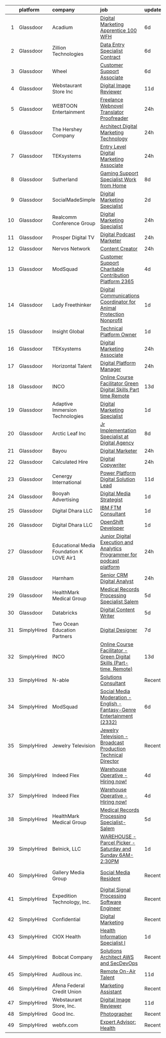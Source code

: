 

|    | platform    | company                                      | job                                                                                                                                                                                                                                                                                                                                                                                                                                                                                                                                                                                                                                                                                                                                                                                                                                                                                                                                                                                                                                                                                                                                                                                                                                                                                                                                            | update_time   | location                 |
|---:|:------------|:---------------------------------------------|:-----------------------------------------------------------------------------------------------------------------------------------------------------------------------------------------------------------------------------------------------------------------------------------------------------------------------------------------------------------------------------------------------------------------------------------------------------------------------------------------------------------------------------------------------------------------------------------------------------------------------------------------------------------------------------------------------------------------------------------------------------------------------------------------------------------------------------------------------------------------------------------------------------------------------------------------------------------------------------------------------------------------------------------------------------------------------------------------------------------------------------------------------------------------------------------------------------------------------------------------------------------------------------------------------------------------------------------------------|:--------------|:-------------------------|
|  1 | Glassdoor   | Acadium                                      | [Digital Marketing Apprentice  100  WFH ](https://www.glassdoor.com/partner/jobListing.htm?pos=123&ao=1136043&s=58&guid=000001835ef332bd8b1a77f63e70a81e&src=GD_JOB_AD&t=SR&vt=w&ea=1&cs=1_f2517d02&cb=1663745340751&jobListingId=1008139974743&jrtk=3-0-1gdff6co8jijg801-1gdff6cp3j4je800-17f6f381353118ca-)                                                                                                                                                                                                                                                                                                                                                                                                                                                                                                                                                                                                                                                                                                                                                                                                                                                                                                                                                                                                                                  | 6d            | Philadelphia, PA         |
|  2 | Glassdoor   | Zillion Technologies                         | [Data Entry Specialist  Contract ](https://www.glassdoor.com/partner/jobListing.htm?pos=120&ao=1136043&s=58&guid=000001835ef332bd8b1a77f63e70a81e&src=GD_JOB_AD&t=SR&vt=w&ea=1&cs=1_c02cdd10&cb=1663745340751&jobListingId=1008139187743&jrtk=3-0-1gdff6co8jijg801-1gdff6cp3j4je800-29dfaa308de96e19-)                                                                                                                                                                                                                                                                                                                                                                                                                                                                                                                                                                                                                                                                                                                                                                                                                                                                                                                                                                                                                                         | 6d            | Remote                   |
|  3 | Glassdoor   | Wheel                                        | [Customer Support Associate](https://www.glassdoor.com/partner/jobListing.htm?pos=128&ao=1136043&s=58&guid=000001835ef332bd8b1a77f63e70a81e&src=GD_JOB_AD&t=SR&vt=w&cs=1_f5ad8cf9&cb=1663745340756&jobListingId=1008140450932&jrtk=3-0-1gdff6co8jijg801-1gdff6cp3j4je800-73220b5979f73f89-)                                                                                                                                                                                                                                                                                                                                                                                                                                                                                                                                                                                                                                                                                                                                                                                                                                                                                                                                                                                                                                                    | 6d            | Remote                   |
|  4 | Glassdoor   | Webstaurant Store  Inc                       | [Digital Image Reviewer](https://www.glassdoor.com/partner/jobListing.htm?pos=127&ao=1136043&s=58&guid=000001835ef332bd8b1a77f63e70a81e&src=GD_JOB_AD&t=SR&vt=w&cs=1_34165fc7&cb=1663745340756&jobListingId=1008130164581&jrtk=3-0-1gdff6co8jijg801-1gdff6cp3j4je800-1df1bf5f921f5f20-)                                                                                                                                                                                                                                                                                                                                                                                                                                                                                                                                                                                                                                                                                                                                                                                                                                                                                                                                                                                                                                                        | 11d           | Lititz, PA               |
|  5 | Glassdoor   | WEBTOON Entertainment                        | [Freelance Webnovel Translator   Proofreader](https://www.glassdoor.com/partner/jobListing.htm?pos=119&ao=1136043&s=58&guid=000001835ef332bd8b1a77f63e70a81e&src=GD_JOB_AD&t=SR&vt=w&cs=1_7da37daa&cb=1663745340751&jobListingId=1008152569154&jrtk=3-0-1gdff6co8jijg801-1gdff6cp3j4je800-9fede2e8da402307-)                                                                                                                                                                                                                                                                                                                                                                                                                                                                                                                                                                                                                                                                                                                                                                                                                                                                                                                                                                                                                                   | 24h           | Los Angeles, CA          |
|  6 | Glassdoor   | The Hershey Company                          | [Architect Digital Marketing Technology](https://www.glassdoor.com/partner/jobListing.htm?pos=106&ao=1110586&s=58&guid=000001835ef332bd8b1a77f63e70a81e&src=GD_JOB_AD&t=SR&vt=w&cs=1_5275071c&cb=1663745340750&jobListingId=1008151891286&cpc=3DB599BF2F4828F0&jrtk=3-0-1gdff6co8jijg801-1gdff6cp3j4je800-f41e07c0a0e14bef--6NYlbfkN0AYKk5ogfyAj9C7P9Fu-6I-xlYp-H0UIXVzX6_qYW0lqRWwRky-ThPRin15Cj2zrUuuGZBZoPi-OfWJ2T6fSJBKJYs_WKlf8E5YXMrUajGCo2hzOO0wsZiPR0R6_bel8IGtPyQsNYnxh3oA9w5YcUZqN7yk26gxd-7G26aEkEX-SL2TMEuQq_wLtX0-LYxJxga9sLXnCkslFf97N2rv11pq7_RkrpMyQcJCZXdo5zI-2gjUGd3AMBC1ZWDARbcEXkKBXXGJ5Dz-64BahrHwrad4FAkuo2SCHwEzt2dNVrZsYxMoHjWZvMbxaZmH2sGG4Xmdeu4NurCxti4JNuCh57PqfEC2WC_0h-ZqyMLjXki3geoQjZfaTuOcEOWNj29mFv7BDbFVwC8Q13IodRHcv2jUlpyBNOIgk4wQI1WXt6wiLMrt4dBg58I0c21OpzCSldc4fbUqsGT0S6YxlbkBq-1syEPqqB2wyMZECChQHUNc1SW3S3_oC_Xz4y_SM-UV1DvdVoHh28pRxhCkzRAQB56e6NlraGOPutUx8yMuHo1wwg%3D%3D)                                                                                                                                                                                                                                                                                                                                                                                                                       | 24h           | Hershey, PA              |
|  7 | Glassdoor   | TEKsystems                                   | [Entry Level   Digital Marketing Associate](https://www.glassdoor.com/partner/jobListing.htm?pos=112&ao=1110586&s=58&guid=000001835ef332bd8b1a77f63e70a81e&src=GD_JOB_AD&t=SR&vt=w&cs=1_c6a051b5&cb=1663745340751&jobListingId=1008152122779&cpc=8795CF9063CD573D&jrtk=3-0-1gdff6co8jijg801-1gdff6cp3j4je800-0ab8254149a282e2--6NYlbfkN0AuKz8EBO1xHDEL7V2YF9xF3dC_I9B9i-Zw2Jh8clPMK3KTieKealHQMRxLfyLBLKJq8Wv_KuHwIcyBuXnEnrC-9kAwzaS6hTXF2eGteFMH1FE7Cz_cIj8ZmwUKLYFBpJ8HlxLPvaOs9JcovqBvXzhf-GbQkcFLiMt1oOjgNZstllgya_WBeneN2Eyt5iK-pB5u1T1xOxVbTqDWPUBo_tD5dzrPCdQuw3ITcqPvoz3FSU5GOCKBJarVRnu82xtGJpEWkPAxuyDtB-QG1XbpVjAAClbWPE99_0Ig6r_eDNiz63jDTZmnOsK-dj2Ync-DmGFYqS9RhaVUBdWo-XL4fbaGIc8E5E4uocLxELxzvSdcY5JnK7QmuYMoKP-fYADpH1p1aFdtyYitWkS3CC2uILoG0ZXdbeX1mpVJlxg_YePmFsvVLOttjlCJqu4WRv5K-lwZZC0tHU0uPIFZOOD5gdfikIZYs4nULqc_NLP5m70GpLBOA7Plz6fYrE32NiIIoIvadVRBPrOiot99_53XcV_UgwElqgy3dsEs4sSXLWdt5a-YjVRdz9jAHHbei4cmGZp39QcUodxYpwDmlIyZaLtbqxaV7QDuDxSBRORuQRwjQtsnpvxL3xWAXp1kfOTZmvcbajZC3xCH_D1bOkNvKgAOsTAVvrgkbFg5wGBtbHW8tzrf2iHIUdBFy0DU9gbcJeCJNsfCzCFJ46U7okVufnHn3VXiqlQLswQpdckE5EyUzryDnkRlaPELnLCjRXjF_6fPiN9Kknipbo-6p4iM7JrG0TBOq_gkYuGQzb8AKFhByEIkG1JYn_dFyRzw-AXHe8cbAvO58DexXc3IAFFjqu1ogYdpeX-u8iYBubF_zMLZVg9e5b1SZOY4awINjIscRGDuIDtILyKYk9zCkw--MVhpW6ecU7q8hKV04hFeZO-lTZULPSQt5kzD)                | 24h           | Milwaukee, WI            |
|  8 | Glassdoor   | Sutherland                                   | [Gaming Support Specialist   Work from Home](https://www.glassdoor.com/partner/jobListing.htm?pos=104&ao=1110586&s=58&guid=000001835ef332bd8b1a77f63e70a81e&src=GD_JOB_AD&t=SR&vt=w&cs=1_346f85f1&cb=1663745340750&jobListingId=1008133944672&cpc=654405A9B1E0A9F5&jrtk=3-0-1gdff6co8jijg801-1gdff6cp3j4je800-8c8c12672a1c07b7--6NYlbfkN0DXW2vHggBeT1qHhU55NRZwAlAxnx2c6XTwLxsDWh1zhIMn7RdGGiBIrX2s6CUQyaqJ6zelV5ClK2h4U7smo0ripFnMLgJhH0m-IdC0KzCEzywqaLza_8EpF6zgB2Q8nNKlBQb013vTHdl6ig5H_ou-9Kqy0liPozlCR-XIXlMoT9hPo7I8piA-_b-c30zYbwvM6ySVTAJjkmrJF4Fq9BpOVOS6u_PTmpUfM-135D48LdrAZC6FWTWvljVqGuqP5oj5DAlwGbpiLq7AtikCGqf_RUUCsBJ15ujySckHQiJAbCESoFShfocJ1soRXvmudCggvJONMItxYPMgRFLmDvGIeecX0ONKOEmIIZlWNftlkZhCpUjRFHtABmdoeMNleM_z76Y19RMo-6pClJbCNdHfGqQcmE4gkvcG5G2xkIqJpqOjrbF5dj2t80ok8nGlYnFT5XcpT00RINrtQeNe25G_7ua9l9GcvPqXWx4YB1wfZMzxiFavs3EZy0KI3dwqYqUSKDnJciXoot_O9pGP81U4QZ1D1l-wcYw%3D)                                                                                                                                                                                                                                                                                                                                                                                                                                 | 8d            | Rochester, NY            |
|  9 | Glassdoor   | SocialMadeSimple                             | [Digital Marketing Specialist](https://www.glassdoor.com/partner/jobListing.htm?pos=130&ao=1136043&s=58&guid=000001835ef332bd8b1a77f63e70a81e&src=GD_JOB_AD&t=SR&vt=w&ea=1&cs=1_51d6030c&cb=1663745340756&jobListingId=1008147220155&jrtk=3-0-1gdff6co8jijg801-1gdff6cp3j4je800-fc211dc877e97521-)                                                                                                                                                                                                                                                                                                                                                                                                                                                                                                                                                                                                                                                                                                                                                                                                                                                                                                                                                                                                                                             | 2d            | Remote                   |
| 10 | Glassdoor   | Realcomm Conference Group                    | [Digital Marketing Specialist](https://www.glassdoor.com/partner/jobListing.htm?pos=103&ao=1110586&s=58&guid=000001835ef332bd8b1a77f63e70a81e&src=GD_JOB_AD&t=SR&vt=w&ea=1&cs=1_f96e6385&cb=1663745340750&jobListingId=1008151697064&cpc=7F6F94E2229B3AB5&jrtk=3-0-1gdff6co8jijg801-1gdff6cp3j4je800-94d4fe513c2612c7--6NYlbfkN0Dx3r3E47sSe5bB3PIy1uzBZvlB7xy2NhfhZMlxQTsxrAM8lLPxNGOOgbXwNQfNqjgghhgrpTqYOKv0BEwXYrDTF8oIdH8QhKLrEq4YytU2v2wqQtEWyL31BUHz7kQEySyeJ2wXt72INtUAMY0-M8NtQQNsxvCVN4ifXmY4hTrYo9gfk8wweoYbfXrQYylGLKmFw1VG7GSbjaZ8FV77gGo5DelbUV7SZjCk-BsqkDbRIc7A_VhE_Vv0Z64fEkOQipeMv42FCCYkZwWjOGKTTG2lKDeNwU1VSAgDU9oULZVYnRrCO1xrVAE2m2QybWhvHuSeHtmV3d5pWHZ2jcLGE4YhVSUrRq6ZTpEyDuaHypYHTqk7Y8JLRpWz0pC7FaBmEfd6Xi9KH39DTd-RXT2ZtXaXKJlYOg8KNVuSsOXuOs7QiDFDr8Q9_n_UNVMTEg44z_gi_i7OFEHQptmXFaPDUwAbJFduF7zInarBmdzXJuMIvFrqOuqOi8noJ0n8NmYZb2ug9rXg-RMIKQ%3D%3D)                                                                                                                                                                                                                                                                                                                                                                                                                                                            | 24h           | Remote                   |
| 11 | Glassdoor   | Prosper Digital TV                           | [Digital Podcast Marketer](https://www.glassdoor.com/partner/jobListing.htm?pos=117&ao=1136043&s=58&guid=000001835ef332bd8b1a77f63e70a81e&src=GD_JOB_AD&t=SR&vt=w&ea=1&cs=1_1bb82425&cb=1663745340751&jobListingId=1008150875260&jrtk=3-0-1gdff6co8jijg801-1gdff6cp3j4je800-3ad9ae9b40f4112b-)                                                                                                                                                                                                                                                                                                                                                                                                                                                                                                                                                                                                                                                                                                                                                                                                                                                                                                                                                                                                                                                 | 24h           | Remote                   |
| 12 | Glassdoor   | Nervos Network                               | [Content Creator](https://www.glassdoor.com/partner/jobListing.htm?pos=122&ao=1136043&s=58&guid=000001835ef332bd8b1a77f63e70a81e&src=GD_JOB_AD&t=SR&vt=w&ea=1&cs=1_7c6f1029&cb=1663745340751&jobListingId=1008151425120&jrtk=3-0-1gdff6co8jijg801-1gdff6cp3j4je800-40dd559ec3531860-)                                                                                                                                                                                                                                                                                                                                                                                                                                                                                                                                                                                                                                                                                                                                                                                                                                                                                                                                                                                                                                                          | 24h           | Remote                   |
| 13 | Glassdoor   | ModSquad                                     | [Customer Support   Charitable Contribution Platform  2365 ](https://www.glassdoor.com/partner/jobListing.htm?pos=114&ao=1136043&s=58&guid=000001835ef332bd8b1a77f63e70a81e&src=GD_JOB_AD&t=SR&vt=w&ea=1&cs=1_d213f1ea&cb=1663745340751&jobListingId=1008145726552&jrtk=3-0-1gdff6co8jijg801-1gdff6cp3j4je800-8443b4f5cfe1c77e-)                                                                                                                                                                                                                                                                                                                                                                                                                                                                                                                                                                                                                                                                                                                                                                                                                                                                                                                                                                                                               | 4d            | Remote                   |
| 14 | Glassdoor   | Lady Freethinker                             | [Digital Communications Coordinator for Animal Protection Nonprofit](https://www.glassdoor.com/partner/jobListing.htm?pos=107&ao=1110586&s=58&guid=000001835ef332bd8b1a77f63e70a81e&src=GD_JOB_AD&t=SR&vt=w&ea=1&cs=1_20dc647f&cb=1663745340750&jobListingId=1008148864339&cpc=32EE424DE2B657EB&jrtk=3-0-1gdff6co8jijg801-1gdff6cp3j4je800-c053d7d9759131bb--6NYlbfkN0B0vzvUM34bDp9CaFjTBGB6YUqF5MxdM4kIYGemUcRlQXPVlSPAJK98Ov_kh0v4NPoZxJ9L_8JneLVrEaiGCkwDpoeHoQSwSKj4XoHBUdwoP6h1V1Ccc_usZScjZAL84C2toZ74h27QW2457_zjlsAw771OX1c8BcIdtxg50Nw3GoOrrlMpkh_Pc284MmtslHlbN96JhwHmDXHiQ3vp8jZm3vmopbw9SbOVgDH594qMT9XW7pZSWlOqkA96MNHUxRudZGgrFlQ8Z_39Vvpmnm5dh73hSPZm0jl3novxbL1j5MKFQnRAZv5T_jJUmt7GAzpWR9MkDbx4v6YH2PazXV9rpRzHEjcgcfVMfcSswa105TixSVHmGqbr_D_hj1VTT_5wKdkTQyLjSA9m9Mgno7sOhujGQmkydI7CQxI3EdPNkErT_DLAdH0ScSV9SSjKDo6ONlxKkO_Q5vNn-cHehMO-e12fJJdu0Dr4MnV39tUyFsnjt-aubEu2KTTYwyue-4UKabIMFU72OA%3D%3D)                                                                                                                                                                                                                                                                                                                                                                                                                      | 1d            | Remote                   |
| 15 | Glassdoor   | Insight Global                               | [Technical Platform Owner](https://www.glassdoor.com/partner/jobListing.htm?pos=110&ao=1110586&s=58&guid=000001835ef332bd8b1a77f63e70a81e&src=GD_JOB_AD&t=SR&vt=w&cs=1_4627b908&cb=1663745340750&jobListingId=1008149046865&cpc=155EB9D5185558AF&jrtk=3-0-1gdff6co8jijg801-1gdff6cp3j4je800-c89fbeabf8f893b3--6NYlbfkN0BKkHZu3wF05EeDimN_p6sYpKCMArvwa95YdH7UpkaBCqc7l59Erwqcej51OTd8L8PLfMd_JaOxvCupS0evtxRZlTh1e-GHCCALycPk7uFd_SO-tnIGQu9BlR37W6iZlUKt1YHZSHWgVW7NtQLXo4h4vZTJLpB6EzWFViCJrUj1p51tAZGw-KKSMqgTA5j12E1nqPq7jRCP9JH9G3ZJIRN2R-OEz42_pF8xcbUL9vGn28HMLYabOBC9ezniXcxgC8dHU34pPYzdBRrsyWmD68VJSkZfFMIEKIHPZeWKcQghPT-6rNHSaXaUpHqMpTytvqMGsHn5HBZ2IDGqPu9IcnRQBMFAPdxdOF0IFRfRDXOasHY7URvsS22xcwkDVAYzxyHT0QnUUG7KQckRykT61_KCBAlv60W6LnXyj3mmvFMdYHBZpJFNX5S6KxWI1F40OjNx7Yavj2qKYsnVLUKKwL99HKKBHIOyrYngGnajOaotXyroTZFOUvNsDvK_9qzYH7Y%3D)                                                                                                                                                                                                                                                                                                                                                                                                                                                                                   | 1d            | Houston, TX              |
| 16 | Glassdoor   | TEKsystems                                   | [Digital Marketing Associate](https://www.glassdoor.com/partner/jobListing.htm?pos=111&ao=1110586&s=58&guid=000001835ef332bd8b1a77f63e70a81e&src=GD_JOB_AD&t=SR&vt=w&cs=1_b8b0d200&cb=1663745340751&jobListingId=1008152122788&cpc=2CAED5C921A5F994&jrtk=3-0-1gdff6co8jijg801-1gdff6cp3j4je800-b3d867d564d400c1--6NYlbfkN0AuKz8EBO1xHDEL7V2YF9xF3dC_I9B9i-Zw2Jh8clPMK3KTieKealHQMRxLfyLBLKJq8Wv_KuHwIYkkf0EcvuAhFpbi5A11mIClD83RTCMqaSrId7p9jbpMz-NGCgGoII4rjwD7_lwHcwsb6i5tFyzWdokXOSTI6b-sw46UlHRXDhLAuKQqwmRNie17QmfrNQyheomfteKfYLI3ZITjnyCxa8Hqzf3y-uHgmN67nVDzrMGQ0Cr49VNjc4S45Od1X1BSewrG3bs3AD-POUX5q3x3ii_Lv_U8ea5Dm_5DDcBBMZqE8uJ6pm8g1DuzK_AI9Cbe25oSrfizQvQUvWbpfyhlzMRP5qfP5EYdBzqBh2Arr15yJAHBSLUff4BL6O2BMGDHA_DPe2UipYEo1VXREnaColYPe9Cd1_rjkDmhguzHV0iTdsNZd9p2P4KCQthW6RATh_XpT_1AHRseW8T6xMd4CgOhPoD88tIz2EHD73Pq8LeWaxApwxmq48OZXqDwP2xAy7pfUvD-ZNGkrm6vus216jXTxxEPHaQByHp0MDZ-Nuy_c0z5GvV3pjzamsB60SizyUkfLEHTWb_gkXLzQCsbY8AMqlFsWdhoIRD6-wyYxhOmaQVahaLU8rUWmWqI__LEpq3M66DIBN3UQiphF5uFsCv25dgoun4iewFZLN5We7V2UgYuNym4PeUveKZmVOIztFCAsi2UwWWYrqYgvGFEo-8Hu8d-RwtMN81eWuWskE_gBhakV4GMHJHRFpmFuyzpw9-Ep0lznKsMnX19YswZbZ72UO2KvRuQdVC7K7Cl6n3N1tRLSixUjcARKQc6I8_XJnOTQTqher1w8a01IghQhadnHGWNO5D7-PBKFw_Nuju33HeDqUIs_hs9KEdPA_qwadf2XwDp5HsK5BU4u7OeaZ7ldfbuBaHBAG9gfBLNqP6zTv-KW0pE)                              | 24h           | Milwaukee, WI            |
| 17 | Glassdoor   | Horizontal Talent                            | [Digital Platform Manager](https://www.glassdoor.com/partner/jobListing.htm?pos=101&ao=1110586&s=58&guid=000001835ef332bd8b1a77f63e70a81e&src=GD_JOB_AD&t=SR&vt=w&cs=1_5be06147&cb=1663745340749&jobListingId=1008152118531&cpc=92BEE8AC7E71C1CB&jrtk=3-0-1gdff6co8jijg801-1gdff6cp3j4je800-217ffa94b0d8b682--6NYlbfkN0DVLD0NwOQENOe9ZSCJLsOt28qZmO4545ePKxrhyheH8lKqsQOX_p1e3aweBjeRw7cBqz20cw6Xu_PQ_tVc4mU21CeQtGzgAG5cSZpcN7AA4wYev5wshhihX73k2TMp_IZt2bQdrkyBUW1xbuoCbotVXtA0EOrFxBO4bAcKD8n_l5AOfdb4IORC-um6ILSN6njo7ulG9-41tQWSrHLPmByXcIS7PeA9A6hEhe17O4DMAXP8tuhgt634Trb8gksJ7-tROmmXGvT3jTMY5EvC3-b8TkQ1c_zL6T7pFhAJ9qdVHddXhxvCFlEFDTHqh2-moWXtWoupy6B0cYejmUBL8-1WYCEBYM0hCC2EMmDc-5nfCcpSau0vTF4XFre_32aTg5DGWFV0jKC6RFz6-3pT80B5Ar-kzypVsaosL57Q2y_3j0xR8gJfkS9795X0SmsFcIui2LbzOHYqZdIlMdWu55HbvxfQ7Qt7KAtab5-ZcicIzqnHty3hK7_m1rVvdFWsBH6LxUcEoa5Q3FLSXvnAzyUo0GWZwsRccxWFTsVnT7MMd_GKA-RXJROLcS0hVBY-OgRNI9KgRKwwL5Oki_JqWD538rYSqjtXEVV5j4lQK7BI7gpAmHUCSkw_--BdpHoxjPgFazZ-nXkM_LczDMFghvmNct_wa5vmZxjJbb6VL3PuJAW4LWlC4FZVHprw7X7kDj5z72X6pKa0zJ8oDD6F4rzbm3adIK_dCOwd8srLFfuMWOlL1aADO_HbpeX9WxzKdLImlU6K0tumfar-CEHbqxPTYeV8ipeK31cGYLPmtxgCWvIGJ5-N2l6IoYdcCvvzaKfm2ruGRciVMMQfL9Tn_sf5MALgGDjYESFIo9WXmrld0Bcn4cdePzB0HT-pOKpb5SXpYHBk7wet4ZcSn3iDAfptXjeReItJWl1SDCP6_HGCqho6ipbgEIQILeYiinEeSvPg-niYADIj2VWfLJSOhVw3) | 24h           | Austin, TX               |
| 18 | Glassdoor   | INCO                                         | [Online Course Facilitator   Green Digital Skills  Part time  Remote ](https://www.glassdoor.com/partner/jobListing.htm?pos=116&ao=1136043&s=58&guid=000001835ef332bd8b1a77f63e70a81e&src=GD_JOB_AD&t=SR&vt=w&ea=1&cs=1_85c73544&cb=1663745340751&jobListingId=1008123813321&jrtk=3-0-1gdff6co8jijg801-1gdff6cp3j4je800-02d4feeb11746ac5-)                                                                                                                                                                                                                                                                                                                                                                                                                                                                                                                                                                                                                                                                                                                                                                                                                                                                                                                                                                                                     | 13d           | Remote                   |
| 19 | Glassdoor   | Adaptive Immersion Technologies              | [Digital Marketing Specialist](https://www.glassdoor.com/partner/jobListing.htm?pos=105&ao=1110586&s=58&guid=000001835ef332bd8b1a77f63e70a81e&src=GD_JOB_AD&t=SR&vt=w&ea=1&cs=1_61aaa86f&cb=1663745340750&jobListingId=1008149607535&cpc=0C139D4CAD5A6DB2&jrtk=3-0-1gdff6co8jijg801-1gdff6cp3j4je800-8f267a51a4bfe3eb--6NYlbfkN0Ah9U34QtNT-Rg7ow0I6j33eRcaaM9l7k5iW_6MlROAUwXViyKoFxgLuXHksglRmiH-oCgQlj_E44RINDZfkC5Z3rXybcyCdo7R_SjsSQR0N-6ls3sTx-B2GhYd9BNum1osGNb-Y8v8y56iOtnxFuTBhLrVGIzdX_RL3cvhYtMPJisy3rOE1AT_T_X3PvUSVU4iF35_Xr53rBt1AfeVm215I7SlL90m0YGQfFpoOdTfIEgE0PR6mFaqjqatFXrcj8Jbdwa6Csg-5ME4-sUsunyppHgVreiUBInbOBWoje2fHXNSC7FUT4aRN4Aj48ma5IpuJ_KM5OH3h1Bs6oVDdpL_ZhqITliUqd1icPqdF8Rg5IgZSsn5foyaCnxS5vpUt-5uJpWzV9NdatlPjdkupvuB0B84htVLyRaeBRB5joGVOiUz_-roCstrsCi0GkzDfDhTW5azdSwT_cJAR7zITLgqDyrtrBib_oxnECbpszgHA0d1Y5lIpThp2LZ-zWzXe46-PVbSD69jGg%3D%3D)                                                                                                                                                                                                                                                                                                                                                                                                                                                            | 1d            | Remote                   |
| 20 | Glassdoor   | Arctic Leaf Inc                              | [Jr  Implementation Specialist at Digital Agency](https://www.glassdoor.com/partner/jobListing.htm?pos=102&ao=1110586&s=58&guid=000001835ef332bd8b1a77f63e70a81e&src=GD_JOB_AD&t=SR&vt=w&cs=1_63c5231f&cb=1663745340750&jobListingId=1008133817982&cpc=87A0A889578C8297&jrtk=3-0-1gdff6co8jijg801-1gdff6cp3j4je800-2ab986ca7755e846--6NYlbfkN0BRhiKLDrkt0KPgqSD4-tjrC6mP6XCX_E8VZV6GD-XSQUJ0fLqsT5oqdUyQBkwnNCkeeoAFVVyNmGO_-p718H4zdi7LVEKKzuxrzZ77du5gbOrDAvGyRT4aOS8YHWq2fcekNXF6v5e4_GIFf3wrvHP56d1Ot0exNzHaYn2JpYKzv9rpOntECy-xXeIyAiEskTflh9NdqkfyKrxqPhXfKOucYu4TH9laxVn4f9Uqks7fWey9-BgaE41zBuS_kbGQXwJOJ4f2pSgWWDlsD889Y_e6nWssv4XHBNIXq62My5v0BFvH0yikV_86iQOshF2b090CcgD6GDvwNxywfjjdb3B2GpPO4IUeCSVf-ptO_DPyx4R0LeD7EJwu7t_rZrUaaiHtbr11q-WhJZdoQgNbXFkhnNjdAlWHiWCErIKnl-XaGme6us9YNTYjnZ6jLAOL27WomJNCZUcCBv6pirqj1uPO2OztmAIKlLfHlS7gZB9EkQQaqr6ybFZDhDAC6QEehC9Jjz8wTjzL1zdMjhygBgGVO167R2tLnVKjFJqDZAAWvg%3D%3D)                                                                                                                                                                                                                                                                                                                                                                                                              | 8d            | Remote                   |
| 21 | Glassdoor   | Bayou                                        | [Digital Marketer](https://www.glassdoor.com/partner/jobListing.htm?pos=115&ao=1136043&s=58&guid=000001835ef332bd8b1a77f63e70a81e&src=GD_JOB_AD&t=SR&vt=w&ea=1&cs=1_a6bb8746&cb=1663745340751&jobListingId=1008152590430&jrtk=3-0-1gdff6co8jijg801-1gdff6cp3j4je800-848fae070c59a3cd-)                                                                                                                                                                                                                                                                                                                                                                                                                                                                                                                                                                                                                                                                                                                                                                                                                                                                                                                                                                                                                                                         | 24h           | Remote                   |
| 22 | Glassdoor   | Calculated Hire                              | [Digital Copywriter](https://www.glassdoor.com/partner/jobListing.htm?pos=109&ao=1110586&s=58&guid=000001835ef332bd8b1a77f63e70a81e&src=GD_JOB_AD&t=SR&vt=w&ea=1&cs=1_049300e9&cb=1663745340751&jobListingId=1008151469866&cpc=AC285F3A3ECA6BB0&jrtk=3-0-1gdff6co8jijg801-1gdff6cp3j4je800-2c0f65c211c1d213--6NYlbfkN0DZ6O0M0B_3F8oQb4YMAqApYAvZvEqwNptz_xqlbiY_WT-1o3yhNjEM8KaYIKBiJLJDh3yiN76Ujq6tEJ13hGQoq66W6jg0kGr4FJ2B2Xk5e9erKkQslXeZiBbDr-GKSkN6SLo8Rff3fmytxGN68MQuIV9AJcMZ0jMkNXiXUh78kXkHCwJ_hiO_tvjSTe05sStqTgrS-ie5St179iW8M_BwQ_gCn-KmA255dYaUMCJimW6sJ31EZIRv-OYEWTxxdConrk2_ylRafn1U1fMHj9HBIeOqbZU25gE8G-y9nhlR-48biLFdZgDqUY-1fyW14njR_eoWhXrRnSpbIq3ondvPsCGm3ZOBILtUel2-i9zzk_Ru3jwKsr-G1tkxP5hZqMdOyv7JVS5jtkgzGMQX1PCBzoSj0fG9Xqj-LR2QPwcwZ78ANg_zSbJXyJrDdoi5b1Upt_PGbi8LxeenS04m0J4dJ7bELHJTL2Va1JM7VJJHYkgvgKmFLRT_qq9N0svHkiKZuBMmyvFRXWhLMsMm-Veh)                                                                                                                                                                                                                                                                                                                                                                                                                                                                  | 24h           | Remote                   |
| 23 | Glassdoor   | Cenergy International                        | [Power Platform Digital Solution Lead](https://www.glassdoor.com/partner/jobListing.htm?pos=108&ao=1110586&s=58&guid=000001835ef332bd8b1a77f63e70a81e&src=GD_JOB_AD&t=SR&vt=w&ea=1&cs=1_b45f50f9&cb=1663745340751&jobListingId=1008129020097&cpc=1160948BCBA38B5B&jrtk=3-0-1gdff6co8jijg801-1gdff6cp3j4je800-acf9299f7f0bc862--6NYlbfkN0ATmQl8QC8MsPSUYtg6QcSsrNiCenr3UAJ1SEX3NO47gT5gau_sl1UzcgxpZ484uFiwd6WvUgy5g0to_g2CgctbVfqwIfqmMAHfb0etKYNjfQdASjR5zw4t6rZXYcArYzjzh5l_MKPxEzCLhQpRkq5sgObFKBNZbPOBE5fG-lBDDGI_a3qsUyqWAGC-nZEuIaqgufibHOn3z3Y_YVG8bWXDXTPgbuKcGQ2sjFu4MRvNWVmCO2KKaF08w6Z3xFjnZmL_Zjnw0WerifGQG3oZJQ8xKITGWQR7AA0aSYWdJRzASiS3DnWN5bKCTpzNxi6BPqc4GTw3RG0JiSeY_I480MIsJiXp8_7a3v5kmOj1_1Fm10RmSRXC73XH8PJrh-vYNkUAuEhEgzeviZgPtcfvjQIzP-aRowTkzRAH-MZc2wjgPKB1yxxvVCkqU9L_Cx2-s49AzO6QloqDvw6eBCPeklfJEuSug5usMepK7dxm5HoVP06FpR0Ihrkx16e1nL8UZz6DxLVxevps1fNji7fi-JMnyynOoO0z6kipw1m8kRinrg%3D%3D)                                                                                                                                                                                                                                                                                                                                                                                                                    | 11d           | Remote                   |
| 24 | Glassdoor   | Booyah Advertising                           | [Digital Media Strategist](https://www.glassdoor.com/partner/jobListing.htm?pos=129&ao=1136043&s=58&guid=000001835ef332bd8b1a77f63e70a81e&src=GD_JOB_AD&t=SR&vt=w&cs=1_81e158ea&cb=1663745340756&jobListingId=1008149069044&jrtk=3-0-1gdff6co8jijg801-1gdff6cp3j4je800-db06df399ce08044-)                                                                                                                                                                                                                                                                                                                                                                                                                                                                                                                                                                                                                                                                                                                                                                                                                                                                                                                                                                                                                                                      | 1d            | Remote                   |
| 25 | Glassdoor   | Digital Dhara LLC                            | [IBM FTM Consultant](https://www.glassdoor.com/partner/jobListing.htm?pos=125&ao=1136043&s=58&guid=000001835ef332bd8b1a77f63e70a81e&src=GD_JOB_AD&t=SR&vt=w&ea=1&cs=1_b783ba0b&cb=1663745340752&jobListingId=1008148623512&jrtk=3-0-1gdff6co8jijg801-1gdff6cp3j4je800-f9250fa8ff1cfa41-)                                                                                                                                                                                                                                                                                                                                                                                                                                                                                                                                                                                                                                                                                                                                                                                                                                                                                                                                                                                                                                                       | 1d            | Remote                   |
| 26 | Glassdoor   | Digital Dhara LLC                            | [OpenShift Developer](https://www.glassdoor.com/partner/jobListing.htm?pos=118&ao=1136043&s=58&guid=000001835ef332bd8b1a77f63e70a81e&src=GD_JOB_AD&t=SR&vt=w&ea=1&cs=1_52732c8a&cb=1663745340751&jobListingId=1008148620666&jrtk=3-0-1gdff6co8jijg801-1gdff6cp3j4je800-4e7c327276e8e34b-)                                                                                                                                                                                                                                                                                                                                                                                                                                                                                                                                                                                                                                                                                                                                                                                                                                                                                                                                                                                                                                                      | 1d            | Remote                   |
| 27 | Glassdoor   | Educational Media Foundation   K LOVE   Air1 | [Junior Digital Execution and Analytics Programmer for podcast platform](https://www.glassdoor.com/partner/jobListing.htm?pos=124&ao=1136043&s=58&guid=000001835ef332bd8b1a77f63e70a81e&src=GD_JOB_AD&t=SR&vt=w&cs=1_68e5bd84&cb=1663745340751&jobListingId=1008152017832&jrtk=3-0-1gdff6co8jijg801-1gdff6cp3j4je800-f4bb15ed5af3f911-)                                                                                                                                                                                                                                                                                                                                                                                                                                                                                                                                                                                                                                                                                                                                                                                                                                                                                                                                                                                                        | 24h           | Franklin, TN             |
| 28 | Glassdoor   | Harnham                                      | [Senior CRM Digital Analyst](https://www.glassdoor.com/partner/jobListing.htm?pos=113&ao=1110586&s=58&guid=000001835ef332bd8b1a77f63e70a81e&src=GD_JOB_AD&t=SR&vt=w&ea=1&cs=1_16945dbc&cb=1663745340751&jobListingId=1008152726834&jrtk=3-0-1gdff6co8jijg801-1gdff6cp3j4je800-7e4357aefe785afe--6NYlbfkN0ARICpNo1DhGqfodICOss3ZS6QdhS5AHh5hrs_CHOPYq4BHZ-NWbK_G2I-30mX4efJ-R7MHaOy9rx1i9FQdQPtQwb7bG2KXNVaBvop10tzlX6jH-zJ6qK-DdnDlkMSYrE01UkweKC4S4FEnBfQ2xJsbVzpdRfz9u0lkHkiyCjIA-q417v-EzwqbP96bKxMbYvalQDWV-x205KkYEXpg8IkBU2udPs16Xmk0C9YTUkYdd8QtRpR-igf3dTcEUt1xPE9zOZrUOiuajPCkhBP89-kxXrSEyz6Zu8oukAn7GHjlHtx6MtkJNirg3kkLJYpoMWPfpHgvZeRkfAaopHmGACOvz_JuA5tx2pvKktyFb9w_33kn8gVN1Es8aNc6vZ1fCnQ4qldrVbhPxVB_J2YsaCItAU-_CqV5VeIOg4bhp3aqxg-7Iqesb1OrGn5RHAm_ZanW2YALXjo5FKQaJaiSal70iUf-Zt0fMuWaxVm7Pq5I1F9PutDWxgdFBtqRKPBIce46Janp91cEpRl_wkb48DXhpXt8nh-aaS9TyRkJQOVAP_jC5gjqU3_ugAQo0A7KHTvi49LMAj_Nx8u-KMFgvEp0vzpINFs0ZhFc5SWs97sOkxXUb4MnrJ3LxhybFRsoyewoUsCnpXU8XQwR0QsbZ08r0ThfkCDsQGcwyFtiY4Sy3A%3D%3D)                                                                                                                                                                                                                                                                                                                   | 24h           | Remote                   |
| 29 | Glassdoor   | HealthMark Medical Group                     | [Medical Records Processing Specialist  Salem](https://www.glassdoor.com/partner/jobListing.htm?pos=121&ao=1136043&s=58&guid=000001835ef332bd8b1a77f63e70a81e&src=GD_JOB_AD&t=SR&vt=w&ea=1&cs=1_f599e01e&cb=1663745340751&jobListingId=1008143246451&jrtk=3-0-1gdff6co8jijg801-1gdff6cp3j4je800-24802c8778ede36c-)                                                                                                                                                                                                                                                                                                                                                                                                                                                                                                                                                                                                                                                                                                                                                                                                                                                                                                                                                                                                                             | 5d            | Remote                   |
| 30 | Glassdoor   | Databricks                                   | [Digital Content Writer](https://www.glassdoor.com/partner/jobListing.htm?pos=126&ao=1136043&s=58&guid=000001835ef332bd8b1a77f63e70a81e&src=GD_JOB_AD&t=SR&vt=w&cs=1_b6ab33c5&cb=1663745340752&jobListingId=1008144026548&jrtk=3-0-1gdff6co8jijg801-1gdff6cp3j4je800-a648495968057653-)                                                                                                                                                                                                                                                                                                                                                                                                                                                                                                                                                                                                                                                                                                                                                                                                                                                                                                                                                                                                                                                        | 5d            | Remote                   |
| 31 | SimplyHired | Two Ocean Education Partners                 | [Digital Designer](https://www.simplyhired.com/job/DFR_hWlm-M0ZL_xiBPlm1UgVrlbX8NkPqdTwWBFOJFHq0bT6DhH_1Q?q=digital+platform)                                                                                                                                                                                                                                                                                                                                                                                                                                                                                                                                                                                                                                                                                                                                                                                                                                                                                                                                                                                                                                                                                                                                                                                                                  | 7d            | Richmond, VA             |
| 32 | SimplyHired | INCO                                         | [Online Course Facilitator - Green Digital Skills (Part-time, Remote)](https://www.simplyhired.com/job/_EQmbd3fTzbWAv60TZ0EDE6hHJguzhNyEZUeLGrUz7NdiTyi00-8RA?q=digital+platform)                                                                                                                                                                                                                                                                                                                                                                                                                                                                                                                                                                                                                                                                                                                                                                                                                                                                                                                                                                                                                                                                                                                                                              | 13d           | Remote                   |
| 33 | SimplyHired | N-able                                       | [Solutions Consultant](https://www.simplyhired.com/job/ZiyTef5RMB49MKYBha4ioI5jAtDp4_8Td5zcOqupsFkX6AQHtz2bEg?q=digital+platform)                                                                                                                                                                                                                                                                                                                                                                                                                                                                                                                                                                                                                                                                                                                                                                                                                                                                                                                                                                                                                                                                                                                                                                                                              | Recently      | Morrisville, NC          |
| 34 | SimplyHired | ModSquad                                     | [Social Media Moderation - English - Fantasy-Genre Entertainment (2332)](https://www.simplyhired.com/job/yvCDZmVwPdB6hXe_3H_flfh0ZSOT9H7uBOVHcfIRYoM195b11Y_SQg?q=digital+platform)                                                                                                                                                                                                                                                                                                                                                                                                                                                                                                                                                                                                                                                                                                                                                                                                                                                                                                                                                                                                                                                                                                                                                            | 6d            | Remote                   |
| 35 | SimplyHired | Jewelry Television                           | [Jewelry Television - Broadcast Production Technical Director](https://www.simplyhired.com/job/8MwlsQlki7K0k5JM_ekdxE4L4LoYqsbOdbdnOHu1yMZcbRlicvwc3A?q=digital+platform)                                                                                                                                                                                                                                                                                                                                                                                                                                                                                                                                                                                                                                                                                                                                                                                                                                                                                                                                                                                                                                                                                                                                                                      | Recently      | Knoxville, TN            |
| 36 | SimplyHired | Indeed Flex                                  | [Warehouse Operative - Hiring now!](https://www.simplyhired.com/job/GjpC0xA8M5N9cFkzcIFhBBL8_jZodbPFtz_Z6WHp7_xDUSJWD_jhug?q=digital+platform)                                                                                                                                                                                                                                                                                                                                                                                                                                                                                                                                                                                                                                                                                                                                                                                                                                                                                                                                                                                                                                                                                                                                                                                                 | 4d            | Plano, TX                |
| 37 | SimplyHired | Indeed Flex                                  | [Warehouse Operative - Hiring now!](https://www.simplyhired.com/job/GjpC0xA8M5N9cFkzcIFhBBL8_jZodbPFtz_Z6WHp7_xDUSJWD_jhug?q=digital+platform)                                                                                                                                                                                                                                                                                                                                                                                                                                                                                                                                                                                                                                                                                                                                                                                                                                                                                                                                                                                                                                                                                                                                                                                                 | 4d            | Plano, TX                |
| 38 | SimplyHired | HealthMark Medical Group                     | [Medical Records Processing Specialist- Salem](https://www.simplyhired.com/job/DTvYBCw26VW98qDg49Y1_KKT2o8f8KhxBAIkdhv1_oe2lvi5kqu9Vw?q=digital+platform)                                                                                                                                                                                                                                                                                                                                                                                                                                                                                                                                                                                                                                                                                                                                                                                                                                                                                                                                                                                                                                                                                                                                                                                      | 5d            | Remote                   |
| 39 | SimplyHired | Belnick, LLC                                 | [WAREHOUSE - Parcel Picker - Saturday and Sunday 6AM-2:30PM](https://www.simplyhired.com/job/IlAkntxrYveTXci7BrCF3WR1SBdz5RKghZc1AoTJ2dq_ifs9boJeIA?q=digital+platform)                                                                                                                                                                                                                                                                                                                                                                                                                                                                                                                                                                                                                                                                                                                                                                                                                                                                                                                                                                                                                                                                                                                                                                        | 1d            | Canton, GA               |
| 40 | SimplyHired | Gallery Media Group                          | [Social Media Resident](https://www.simplyhired.com/job/eFElxB37RxCu-J8o6jIYc6RRvMOASeMdIk0DlpQxDITmT-zZxKo5Gg?q=digital+platform)                                                                                                                                                                                                                                                                                                                                                                                                                                                                                                                                                                                                                                                                                                                                                                                                                                                                                                                                                                                                                                                                                                                                                                                                             | Recently      | New York, NY +1 location |
| 41 | SimplyHired | Expedition Technology, Inc.                  | [Digital Signal Processing Software Engineer](https://www.simplyhired.com/job/GcSYUnMTg5IuPF1SEJMPuBAsE5VJFaoS67Nr5HAdds7mlVu2bT1njg?q=digital+platform)                                                                                                                                                                                                                                                                                                                                                                                                                                                                                                                                                                                                                                                                                                                                                                                                                                                                                                                                                                                                                                                                                                                                                                                       | Recently      | Herndon, VA              |
| 42 | SimplyHired | Confidential                                 | [Digital Marketing](https://www.simplyhired.com/job/y0vtSbVf_RabWiUsRuDLRL4n1NLvRXlb-HRFwlBkqVIRyOktmiSd6Q?q=digital+platform)                                                                                                                                                                                                                                                                                                                                                                                                                                                                                                                                                                                                                                                                                                                                                                                                                                                                                                                                                                                                                                                                                                                                                                                                                 | Recently      | Salisbury, MD            |
| 43 | SimplyHired | CIOX Health                                  | [Health Information Specialist I](https://www.simplyhired.com/job/8Rc6ygBRK2de40MSGGUYCfoCRpfScI1KzEPgHUcHFoeKffFWpgBYdQ?q=digital+platform)                                                                                                                                                                                                                                                                                                                                                                                                                                                                                                                                                                                                                                                                                                                                                                                                                                                                                                                                                                                                                                                                                                                                                                                                   | 1d            | Remote                   |
| 44 | SimplyHired | Bobcat Company                               | [Solutions Architect AWS and SecDevOps](https://www.simplyhired.com/job/20AD_MJSkxsqQFYki4Evz-JWz87MzMjTQXBpe4BUuRws6e2WUDgtWw?q=digital+platform)                                                                                                                                                                                                                                                                                                                                                                                                                                                                                                                                                                                                                                                                                                                                                                                                                                                                                                                                                                                                                                                                                                                                                                                             | Recently      | West Fargo, ND           |
| 45 | SimplyHired | Audilous inc.                                | [Remote On-Air Talent](https://www.simplyhired.com/job/JBO4OF1BvXSN2xeQZLgWXqa9T1dTkSaXsiYi6l75-S6UMw77kqHpgg?q=digital+platform)                                                                                                                                                                                                                                                                                                                                                                                                                                                                                                                                                                                                                                                                                                                                                                                                                                                                                                                                                                                                                                                                                                                                                                                                              | 11d           | Remote                   |
| 46 | SimplyHired | Afena Federal Credit Union                   | [Marketing Assistant](https://www.simplyhired.com/job/srhMBOdhUrey8TDitbKYDPm0WbX9MOYQ-Yr_53xiraWhre9dHuPKiw?q=digital+platform)                                                                                                                                                                                                                                                                                                                                                                                                                                                                                                                                                                                                                                                                                                                                                                                                                                                                                                                                                                                                                                                                                                                                                                                                               | Recently      | Marion, IN               |
| 47 | SimplyHired | Webstaurant Store, Inc.                      | [Digital Image Reviewer](https://www.simplyhired.com/job/65tQP04QaedtZV3GJ-c7X-Q-YwxJrMynnP1PwdX_TQeb5UX1g_h6pQ?q=digital+platform)                                                                                                                                                                                                                                                                                                                                                                                                                                                                                                                                                                                                                                                                                                                                                                                                                                                                                                                                                                                                                                                                                                                                                                                                            | 11d           | Lititz, PA               |
| 48 | SimplyHired | Good Inc.                                    | [Photographer](https://www.simplyhired.com/job/BdmQfCeSkzIL458WAWz9j9OBYff_uuVZYtUntAm4fFrAobW_Qp5_Ag?q=digital+platform)                                                                                                                                                                                                                                                                                                                                                                                                                                                                                                                                                                                                                                                                                                                                                                                                                                                                                                                                                                                                                                                                                                                                                                                                                      | Recently      | Remote                   |
| 49 | SimplyHired | webfx.com                                    | [Expert Advisor: Health](https://www.simplyhired.com/job/FGOJqamkokBh27NFXhgcIbkxESfYaYdkUvenUQ9BE0eqOlbzJDmuDA?q=digital+platform)                                                                                                                                                                                                                                                                                                                                                                                                                                                                                                                                                                                                                                                                                                                                                                                                                                                                                                                                                                                                                                                                                                                                                                                                            | Recently      | Remote                   |